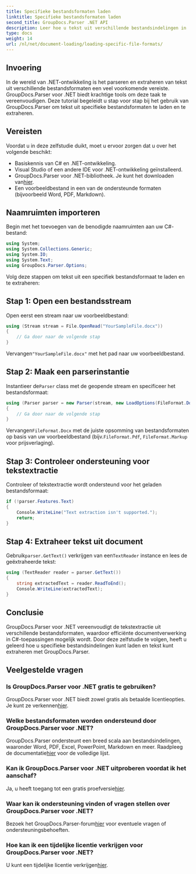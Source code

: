 ```yaml
---
title: Specifieke bestandsformaten laden
linktitle: Specifieke bestandsformaten laden
second_title: GroupDocs.Parser .NET API
description: Leer hoe u tekst uit verschillende bestandsindelingen in .NET kunt extraheren met GroupDocs.Parser. Stap-voor-stap handleiding voor efficiënte documentverwerking.
type: docs
weight: 14
url: /nl/net/document-loading/loading-specific-file-formats/
---
```

## Invoering
In de wereld van .NET-ontwikkeling is het parseren en extraheren van tekst uit verschillende bestandsformaten een veel voorkomende vereiste. GroupDocs.Parser voor .NET biedt krachtige tools om deze taak te vereenvoudigen. Deze tutorial begeleidt u stap voor stap bij het gebruik van GroupDocs.Parser om tekst uit specifieke bestandsformaten te laden en te extraheren.
## Vereisten
Voordat u in deze zelfstudie duikt, moet u ervoor zorgen dat u over het volgende beschikt:
- Basiskennis van C# en .NET-ontwikkeling.
- Visual Studio of een andere IDE voor .NET-ontwikkeling geïnstalleerd.
-  GroupDocs.Parser voor .NET-bibliotheek. Je kunt het downloaden van[hier](https://releases.groupdocs.com/parser/net/).
- Een voorbeeldbestand in een van de ondersteunde formaten (bijvoorbeeld Word, PDF, Markdown).

## Naamruimten importeren
Begin met het toevoegen van de benodigde naamruimten aan uw C#-bestand:
```csharp
using System;
using System.Collections.Generic;
using System.IO;
using System.Text;
using GroupDocs.Parser.Options;
```

Volg deze stappen om tekst uit een specifiek bestandsformaat te laden en te extraheren:
## Stap 1: Open een bestandsstream
Open eerst een stream naar uw voorbeeldbestand:
```csharp
using (Stream stream = File.OpenRead("YourSampleFile.docx"))
{
    // Ga door naar de volgende stap
}
```
 Vervangen`"YourSampleFile.docx"` met het pad naar uw voorbeeldbestand.
## Stap 2: Maak een parserinstantie
 Instantieer de`Parser` class met de geopende stream en specificeer het bestandsformaat:
```csharp
using (Parser parser = new Parser(stream, new LoadOptions(FileFormat.Docx)))
{
    // Ga door naar de volgende stap
}
```
 Vervangen`FileFormat.Docx` met de juiste opsomming van bestandsformaten op basis van uw voorbeeldbestand (bijv.`FileFormat.Pdf`, `FileFormat.Markup` voor prijsverlaging).
## Stap 3: Controleer ondersteuning voor tekstextractie
Controleer of tekstextractie wordt ondersteund voor het geladen bestandsformaat:
```csharp
if (!parser.Features.Text)
{
    Console.WriteLine("Text extraction isn't supported.");
    return;
}
```
## Stap 4: Extraheer tekst uit document
 Gebruik`parser.GetText()` verkrijgen van een`TextReader` instance en lees de geëxtraheerde tekst:
```csharp
using (TextReader reader = parser.GetText())
{
    string extractedText = reader.ReadToEnd();
    Console.WriteLine(extractedText);
}
```

## Conclusie
GroupDocs.Parser voor .NET vereenvoudigt de tekstextractie uit verschillende bestandsformaten, waardoor efficiënte documentverwerking in C#-toepassingen mogelijk wordt. Door deze zelfstudie te volgen, heeft u geleerd hoe u specifieke bestandsindelingen kunt laden en tekst kunt extraheren met GroupDocs.Parser.

## Veelgestelde vragen
### Is GroupDocs.Parser voor .NET gratis te gebruiken?
GroupDocs.Parser voor .NET biedt zowel gratis als betaalde licentieopties. Je kunt ze verkennen[hier](https://purchase.groupdocs.com/buy).
### Welke bestandsformaten worden ondersteund door GroupDocs.Parser voor .NET?
 GroupDocs.Parser ondersteunt een breed scala aan bestandsindelingen, waaronder Word, PDF, Excel, PowerPoint, Markdown en meer. Raadpleeg de documentatie[hier](https://reference.groupdocs.com/parser/net/) voor de volledige lijst.
### Kan ik GroupDocs.Parser voor .NET uitproberen voordat ik het aanschaf?
 Ja, u heeft toegang tot een gratis proefversie[hier](https://releases.groupdocs.com/).
### Waar kan ik ondersteuning vinden of vragen stellen over GroupDocs.Parser voor .NET?
 Bezoek het GroupDocs.Parser-forum[hier](https://forum.groupdocs.com/c/parser/17) voor eventuele vragen of ondersteuningsbehoeften.
### Hoe kan ik een tijdelijke licentie verkrijgen voor GroupDocs.Parser voor .NET?
 U kunt een tijdelijke licentie verkrijgen[hier](https://purchase.groupdocs.com/temporary-license/).